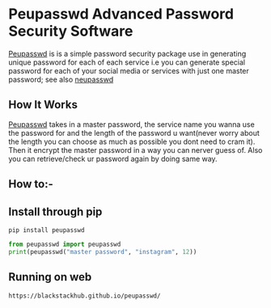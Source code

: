 <h1><strong>Peupasswd</strong> Advanced Password Security Software</h1>
<p><a href="https://blackstackhub.github.io/Peupasswd" >Peupasswd</a> is is a simple password security package use in generating unique password for each of each service i.e you can generate special password for each of your social media or services with just one master password; see also <a href="https://github.com/kcubeterm/neupasswd">neupasswd</a></p>
    
    
<h2>How It Works</h2>
<p><a href="https://blackstackhub.github.io/Peupasswd">Peupasswd</a> takes in a master password, the service name you wanna use the password for and the length of the password u want(never worry about the length you can choose as much as possible you dont need to cram it). Then it encrypt the master password in a way you can nerver guess of. Also you can retrieve/check ur password again by doing same way.</p>
    

<h2>How to:-</h2>

## Install through pip
```
pip install peupasswd
```
 
```python
from peupasswd import peupasswd
print(peupasswd("master password", "instagram", 12))
```

## Running on web
```
https://blackstackhub.github.io/peupasswd/
```
